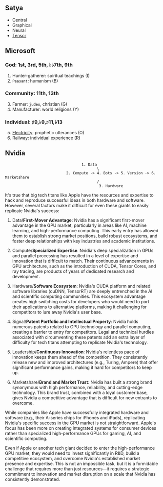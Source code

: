 ## Satya

- Central
- Graphical
- Neural
- [Tensor](https://blog.qnap.com/en/cpu-gpu-npu-tpu-what-are-they/)
  
##  Microsoft

### God: 1st, 3rd, 5th, ♭♭7th, 9th  
1. Hunter-gatherer: spiritual teachings  (I)
2. `Peasant`: humanism (B)
   
### Community: 11th, 13th
3. Farmer: `judeo`, christian (G)
4. Manufacturer: world religions (Y)
   
### Individual: ♯9,♭9,♯11,♭13 
5. [Electricity](https://www.youtube.com/watch?v=uHEPBzYick0): prophetic utterances (O)
6. Railway: individual experience (R)

## Nvidia

                                       1. Data
                                              \
                                2. Compute -> 4. Bots -> 5. Version -> 6. Marketshare
                                              /
                                               3. Hardware


It's true that big tech titans like Apple have the resources and expertise to hack and reproduce successful ideas in both hardware and software. However, several factors make it difficult for even these giants to easily replicate Nvidia's success:

1. Data/**First-Mover Advantage**: Nvidia has a significant first-mover advantage in the GPU market, particularly in areas like AI, machine learning, and high-performance computing. This early entry has allowed them to establish strong market positions, build robust ecosystems, and foster deep relationships with key industries and academic institutions.

2. Compute/**Specialized Expertise**: Nvidia's deep specialization in GPUs and parallel processing has resulted in a level of expertise and innovation that is difficult to match. Their continuous advancements in GPU architecture, such as the introduction of CUDA, Tensor Cores, and ray tracing, are products of years of dedicated research and development.

3. Hardware/**Software Ecosystem**: Nvidia's CUDA platform and related software libraries (cuDNN, TensorRT) are deeply entrenched in the AI and scientific computing communities. This ecosystem advantage creates high switching costs for developers who would need to port their applications to alternative platforms, making it challenging for competitors to lure away Nvidia's user base.

4. Signal/**Patent Portfolio and Intellectual Property**: Nvidia holds numerous patents related to GPU technology and parallel computing, creating a barrier to entry for competitors. Legal and technical hurdles associated with circumventing these patents add an extra layer of difficulty for tech titans attempting to replicate Nvidia's technology.

5. Leadership/**Continuous Innovation**: Nvidia's relentless pace of innovation keeps them ahead of the competition. They consistently release new and improved architectures (e.g., Turing, Ampere) that offer significant performance gains, making it hard for competitors to keep up.

6. Marketshare/**Brand and Market Trust**: Nvidia has built a strong brand synonymous with high performance, reliability, and cutting-edge technology. This brand trust, combined with a loyal customer base, gives Nvidia a competitive advantage that is difficult for new entrants to overcome.

While companies like Apple have successfully integrated hardware and software (e.g., their A-series chips for iPhones and iPads), replicating Nvidia's specific success in the GPU market is not straightforward. Apple's focus has been more on creating integrated systems for consumer devices rather than specialized high-performance GPUs for gaming, AI, and scientific computing.

Even if Apple or another tech giant decided to enter the high-performance GPU market, they would need to invest significantly in R&D, build a competitive ecosystem, and overcome Nvidia's established market presence and expertise. This is not an impossible task, but it is a formidable challenge that requires more than just resources—it requires a strategic commitment to innovation and market disruption on a scale that Nvidia has consistently demonstrated.
